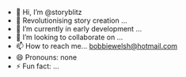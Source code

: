 - 👋 Hi, I’m @storyblitz
- 👀 Revolutionising story creation ...
- 🌱 I’m currently in early development ...
- 💞️ I’m looking to collaborate on ...
- 📫 How to reach me... bobbiewelsh@hotmail.com
- 😄 Pronouns: none
- ⚡ Fun fact: ...

<!---
storyblitz/storyblitz is a ✨ special ✨ repository because its `README.md` (this file) appears on your GitHub profile.
You can click the Preview link to take a look at your changes.
--->
